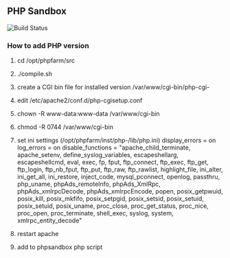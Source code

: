 ## PHP Sandbox 

![Build Status](http://jenkins.phpbox.info/buildStatus/icon?job=phpbox)


### How to add PHP version

1. cd /opt/phpfarm/src
2. ./compile.sh <version>
3. create a CGI bin file for installed version /var/www/cgi-bin/php-cgi-<version>
4. edit /etc/apache2/conf.d/php-cgisetup.conf
5. chown -R www-data:www-data /var/www/cgi-bin
6. chmod -R 0744 /var/www/cgi-bin
7. set ini settings (/opt/phpfarm/inst/php-<version>/lib/php.ini) 
display_errors = on 
log_errors = on
disable_functions = "apache_child_terminate, apache_setenv, define_syslog_variables, escapeshellarg, escapeshellcmd, eval, exec, fp, fput, ftp_connect, ftp_exec, ftp_get, ftp_login, ftp_nb_fput, ftp_put, ftp_raw, ftp_rawlist, highlight_file, ini_alter, ini_get_all, ini_restore, inject_code, mysql_pconnect, openlog, passthru, php_uname, phpAds_remoteInfo, phpAds_XmlRpc, phpAds_xmlrpcDecode, phpAds_xmlrpcEncode, popen, posix_getpwuid, posix_kill, posix_mkfifo, posix_setpgid, posix_setsid, posix_setuid, posix_setuid, posix_uname, proc_close, proc_get_status, proc_nice, proc_open, proc_terminate, shell_exec, syslog, system, xmlrpc_entity_decode"

8. restart apache

9. add to phpsandbox php script
